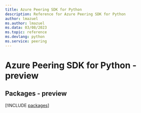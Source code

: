 ```yaml
---
title: Azure Peering SDK for Python
description: Reference for Azure Peering SDK for Python
author: lmazuel
ms.author: lmazuel
ms.data: 03/08/2023
ms.topic: reference
ms.devlang: python
ms.service: peering
---
```

# Azure Peering SDK for Python - preview
## Packages - preview
[!INCLUDE [packages](peering-index.md)]